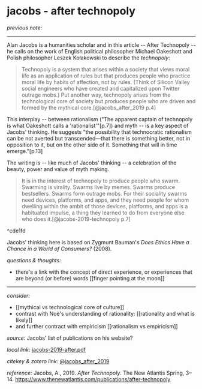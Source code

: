 # jacobs - after technopoly

_previous note:_ 

---

Alan Jacobs is a humanities scholar and in this article -- After Technopoly -- he calls on the work of English political philosopher Michael Oakeshott and Polish philosopher Leszek Kołakowski to describe the _technopoly_:

> Technopoly is a system that arises within a society that views moral life as an application of rules but that produces people who practice moral life by habits of affection, not by rules. (Think of Silicon Valley social engineers who have created and capitalized upon Twitter outrage mobs.) Put another way, technopoly arises from the technological core of society but produces people who are driven and formed by the mythical core.[@jacobs_after_2019 p.4]

This interplay -- between rationalism ("The apparent captain of technopoly is what Oakeshott calls a 'rationalist'"[p.7]) and myth -- is a key aspect of Jacobs' thinking. He suggests "the possibility that technocratic rationalism can be not averted but transcended—that there is something better, not in opposition to it, but on the other side of it. Something that will in time emerge."[p.13]

The writing is -- like much of Jacobs' thinking -- a celebration of the beauty, power and value of myth making.

> It is in the interest of technopoly to produce people who swarm. Swarming is virality. Swarms live by memes. Swarms produce bestsellers. Swarms form outrage mobs. For their sociality swarms need devices, platforms, and apps, and they need people for whom dwelling within the ambit of those devices, platforms, and apps is a habituated impulse, a thing they learned to do from everyone else who does it.[@jacobs-2019-technopoly p.7]

^cde1fd

Jacobs' thinking here is based on Zygmunt Bauman's _Does Ethics Have a Chance in a World of Consumers?_ (2008).

_questions & thoughts:_

- there's a link with the concept of direct experience, or experiences that are beyond (or before) words [[finger pointing at the moon]]

--- 

_consider:_

- [[mythical vs technological core of culture]]
- contrast with Noë's understanding of rationality: [[rationality and what is likely]]
- and further contract with empiricism [[rationalism vs empiricism]]



_source:_ Jacobs' list of publications on his website?

_local link:_ [jacobs-2019-after.pdf](hook://file/oKKri69FZ?p=c2tlbGxpcy9Eb3dubG9hZHM=&n=jacobs-2019-after.pdf)

_citekey & zotero link:_ [@jacobs_after_2019](zotero://select/items/1_S6KH2VJP)


_reference:_ Jacobs, A., 2019. _After Technopoly_. The New Atlantis Spring, 3–14. <https://www.thenewatlantis.com/publications/after-technopoly>

